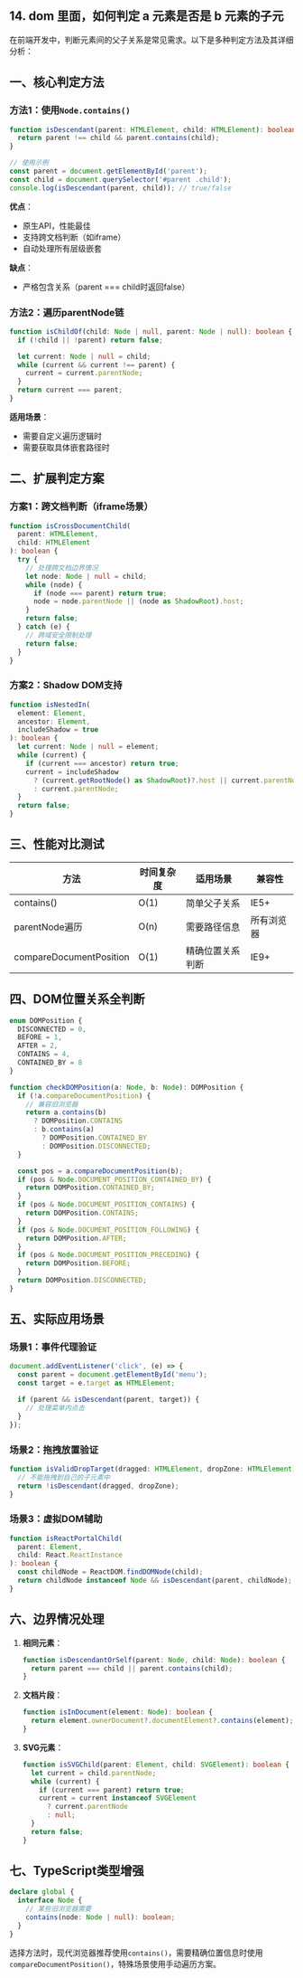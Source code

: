 ## 14. dom 里面，如何判定 a 元素是否是 b 元素的子元

在前端开发中，判断元素间的父子关系是常见需求。以下是多种判定方法及其详细分析：

## 一、核心判定方法

### 方法1：使用`Node.contains()`
```typescript
function isDescendant(parent: HTMLElement, child: HTMLElement): boolean {
  return parent !== child && parent.contains(child);
}

// 使用示例
const parent = document.getElementById('parent');
const child = document.querySelector('#parent .child');
console.log(isDescendant(parent, child)); // true/false
```

**优点**：
- 原生API，性能最佳
- 支持跨文档判断（如iframe）
- 自动处理所有层级嵌套

**缺点**：
- 严格包含关系（parent === child时返回false）

### 方法2：遍历parentNode链
```typescript
function isChildOf(child: Node | null, parent: Node | null): boolean {
  if (!child || !parent) return false;

  let current: Node | null = child;
  while (current && current !== parent) {
    current = current.parentNode;
  }
  return current === parent;
}
```

**适用场景**：
- 需要自定义遍历逻辑时
- 需要获取具体嵌套路径时

## 二、扩展判定方案

### 方案1：跨文档判断（iframe场景）
```typescript
function isCrossDocumentChild(
  parent: HTMLElement, 
  child: HTMLElement
): boolean {
  try {
    // 处理跨文档边界情况
    let node: Node | null = child;
    while (node) {
      if (node === parent) return true;
      node = node.parentNode || (node as ShadowRoot).host;
    }
    return false;
  } catch (e) {
    // 跨域安全限制处理
    return false;
  }
}
```

### 方案2：Shadow DOM支持
```typescript
function isNestedIn(
  element: Element,
  ancestor: Element,
  includeShadow = true
): boolean {
  let current: Node | null = element;
  while (current) {
    if (current === ancestor) return true;
    current = includeShadow 
      ? (current.getRootNode() as ShadowRoot)?.host || current.parentNode
      : current.parentNode;
  }
  return false;
}
```

## 三、性能对比测试

| 方法                | 时间复杂度 | 适用场景                  | 兼容性       |
|--------------------|------------|--------------------------|-------------|
| contains()         | O(1)       | 简单父子关系              | IE5+        |
| parentNode遍历      | O(n)       | 需要路径信息              | 所有浏览器   |
| compareDocumentPosition | O(1) | 精确位置关系判断          | IE9+        |

## 四、DOM位置关系全判断

```typescript
enum DOMPosition {
  DISCONNECTED = 0,
  BEFORE = 1,
  AFTER = 2,
  CONTAINS = 4,
  CONTAINED_BY = 8
}

function checkDOMPosition(a: Node, b: Node): DOMPosition {
  if (!a.compareDocumentPosition) {
    // 兼容旧浏览器
    return a.contains(b) 
      ? DOMPosition.CONTAINS 
      : b.contains(a) 
        ? DOMPosition.CONTAINED_BY 
        : DOMPosition.DISCONNECTED;
  }

  const pos = a.compareDocumentPosition(b);
  if (pos & Node.DOCUMENT_POSITION_CONTAINED_BY) {
    return DOMPosition.CONTAINED_BY;
  }
  if (pos & Node.DOCUMENT_POSITION_CONTAINS) {
    return DOMPosition.CONTAINS;
  }
  if (pos & Node.DOCUMENT_POSITION_FOLLOWING) {
    return DOMPosition.AFTER;
  }
  if (pos & Node.DOCUMENT_POSITION_PRECEDING) {
    return DOMPosition.BEFORE;
  }
  return DOMPosition.DISCONNECTED;
}
```

## 五、实际应用场景

### 场景1：事件代理验证
```typescript
document.addEventListener('click', (e) => {
  const parent = document.getElementById('menu');
  const target = e.target as HTMLElement;

  if (parent && isDescendant(parent, target)) {
    // 处理菜单内点击
  }
});
```

### 场景2：拖拽放置验证
```typescript
function isValidDropTarget(dragged: HTMLElement, dropZone: HTMLElement): boolean {
  // 不能拖拽到自己的子元素中
  return !isDescendant(dragged, dropZone);
}
```

### 场景3：虚拟DOM辅助
```typescript
function isReactPortalChild(
  parent: Element, 
  child: React.ReactInstance
): boolean {
  const childNode = ReactDOM.findDOMNode(child);
  return childNode instanceof Node && isDescendant(parent, childNode);
}
```

## 六、边界情况处理

1. **相同元素**：
   ```typescript
   function isDescendantOrSelf(parent: Node, child: Node): boolean {
     return parent === child || parent.contains(child);
   }
   ```

2. **文档片段**：
   ```typescript
   function isInDocument(element: Node): boolean {
     return element.ownerDocument?.documentElement?.contains(element);
   }
   ```

3. **SVG元素**：
   ```typescript
   function isSVGChild(parent: Element, child: SVGElement): boolean {
     let current = child.parentNode;
     while (current) {
       if (current === parent) return true;
       current = current instanceof SVGElement 
         ? current.parentNode 
         : null;
     }
     return false;
   }
   ```

## 七、TypeScript类型增强

```typescript
declare global {
  interface Node {
    // 某些旧浏览器需要
    contains(node: Node | null): boolean;
  }
}
```

选择方法时，现代浏览器推荐使用`contains()`，需要精确位置信息时使用`compareDocumentPosition()`，特殊场景使用手动遍历方案。
